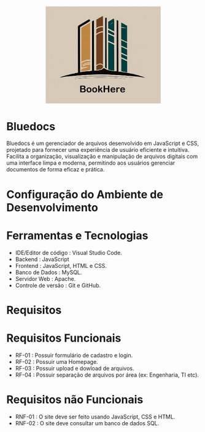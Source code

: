 <div align="center">
  <img src="https://github.com/bryansf94/Book-Here/blob/main/logo_com_fundo.jpg" alt=" " width="300">
</div>

# Bluedocs
Bluedocs é um gerenciador de arquivos desenvolvido em JavaScript e CSS, projetado para fornecer uma experiência de usuário eficiente e intuitiva. Facilita a organização, visualização e manipulação de arquivos digitais com uma interface limpa e moderna, permitindo aos usuários gerenciar documentos de forma eficaz e prática.

# Configuração do Ambiente de Desenvolvimento 
# Ferramentas e Tecnologias 
- IDE/Editor de código : Visual Studio Code.
- Backend : JavaScript
- Frontend : JavaScript, HTML e CSS.
- Banco de Dados : MySQL.
- Servidor Web : Apache.
- Controle de versão : Git e GitHub.

# Requisitos 
# Requisitos Funcionais
- RF-01 : Possuir formulário de cadastro e login.
- RF-02 : Possuir uma Homepage.
- RF-03 : Possuir upload e dowload de arquivos.
- RF-04 : Possuir separação de arquivos por área (ex: Engenharia, TI etc).

# Requisitos não Funcionais
- RNF-01 : O site deve ser feito usando JavaScript, CSS e HTML.
- RNF-02 : O site deve consultar um banco de dados SQL.

